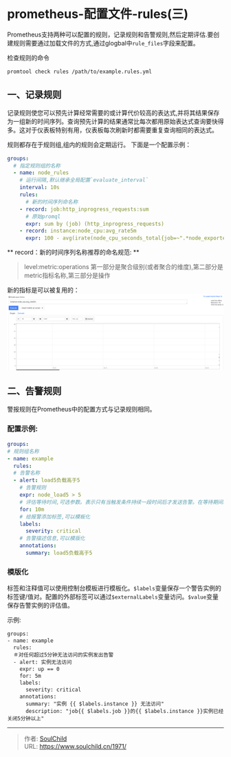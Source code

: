 # prometheus-配置文件-rules(三)

<!--more-->
Prometheus支持两种可以配置的规则，记录规则和告警规则,然后定期评估.要创建规则需要通过加载文件的方式,通过glogbal中`rule_files`字段来配置。


检查规则的命令
```bash
promtool check rules /path/to/example.rules.yml
```

## 一、记录规则
记录规则使您可以预先计算经常需要的或计算代价较高的表达式,并将其结果保存为一组新的时间序列。查询预先计算的结果通常比每次都用原始表达式查询要快得多。这对于仪表板特别有用，仪表板每次刷新时都需要重复查询相同的表达式。

规则都存在于规则组,组内的规则会定期运行。
下面是一个配置示例：
```yaml
groups:
  # 指定规则组的名称
  - name: node_rules
    # 运行间隔,默认继承全局配置`evaluate_interval`
    interval: 10s
    rules:
      # 新的时间序列命名称
    - record: job:http_inprogress_requests:sum
      # 原始promql
      expr: sum by (job) (http_inprogress_requests)
    - record: instance:node_cpu:avg_rate5m
      expr: 100 - avg(irate(node_cpu_seconds_total{job=~".*node_exporter",mode="idle"}[5m])) by (instance) * 100
```
** record：新的时间序列名称推荐的命名规范: **
> level:metric:operations
> 第一部分是聚合级别(或者聚合的维度),第二部分是metric指标名称,第三部分是操作

新的指标是可以被复用的：
![54041-8f03rjgt46g.png](images/4155505517.png)




## 二、告警规则
警报规则在Prometheus中的配置方式与记录规则相同。
### 配置示例:
```yaml
groups:
# 规则组名称
- name: example
  rules:
  # 告警名称
  - alert: load5负载高于5
    # 告警规则
    expr: node_load5 > 5
    # 评估等待时间,可选参数。表示只有当触发条件持续一段时间后才发送告警。在等待期间新产生告警的状态为pending。
    for: 10m
    # 给报警添加标签,可以模板化
    labels:
      severity: critical
    # 告警描述信息,可以模版化
    annotations:
      summary: load5负载高于5
```

### 模版化
标签和注释值可以使用控制台模板进行模板化。`$labels`变量保存一个警告实例的标签键/值对。配置的外部标签可以通过`$externalLabels`变量访问。`$value`变量保存告警实例的评估值。

示例:
```
groups:
- name: example
  rules:
  ＃对任何超过5分钟无法访问的实例发出告警
  - alert: 实例无法访问
    expr: up == 0
    for: 5m
    labels:
      severity: critical
    annotations:
      summary: "实例 {{ $labels.instance }} 无法访问"
      description: "job{{ $labels.job }}的{{ $labels.instance }}实例已经关闭5分钟以上"
```








---

> 作者: [SoulChild](https://www.soulchild.cn)  
> URL: https://www.soulchild.cn/1971/  

